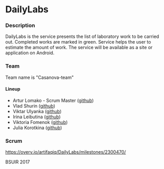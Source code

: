# DailyLabs
### Description
DailyLabs is the service presents the list of laboratory work to be carried out. Completed works are marked in green. Service helps the user to estimate the amount of work. 
The service will be available as a site or application on Android.
### Team
Team name is "Casanova-team"
#### Lineup
* Artur Lomako - Scrum Master ([github](https://github.com/artifaqiq)) 
* Vlad Shurin ([github](https://github.com/VladShurin)) 
* Viktar Ulyanka  ([github](https://github.com/Aseedr)) 
* Irina Leibutina ([github](https://github.com/IrinaLeibutina)) 
* Viktoria Fomenok ([github](https://github.com/viktoria-fomenok)) 
* Julia Korotkina ([github](https://github.com/julia-korotkina)) 

### Scrum
https://overv.io/artifaqiq/DailyLabs/milestones/2300470/

BSUIR 2017
